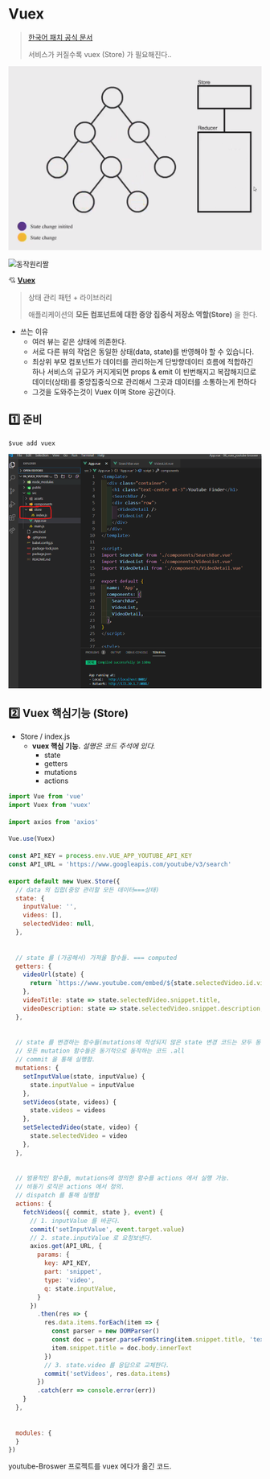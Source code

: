 # Vuex

> [한국어 패치 공식 문서](https://vuex.vuejs.org/kr/)
>
> 서비스가 커질수록 vuex (Store) 가 필요해진다..

![image-20200608094158612](images/image-20200608094158612.png)



![동작원리짤](https://miro.medium.com/max/1920/0*5BcWxyQW7ai1JsVd.gif)





:cupid: **[Vuex](https://vuex.vuejs.org/kr/)**

> 상태 관리 패턴 + 라이브러리
>
> 애플리케이션의 **모든 컴포넌트에 대한 중앙 집중식 저장소 역할(Store)** 을 한다.



- 쓰는 이유
  - 여러 뷰는 같은 상태에 의존한다.
  - 서로 다른 뷰의 작업은 동일한 상태(data, state)를 반영해야 할 수 있습니다.
  - 최상위 부모 컴포넌트가 데이터를 관리하는게 단방향데이터 흐름에 적합하긴 하나
    서비스의 규모가 커지게되면 props & emit 이 빈번해지고 복잡해지므로 
    데이터(상태)를 중앙집중식으로 관리해서 그곳과 데이터를 소통하는게 편하다
  - 그것을 도와주는것이 Vuex 이며 Store 공간이다.











## :one: 준비

```shell
$vue add vuex
```

![image-20200608185307016](images/image-20200608185307016.png)





## :two: Vuex 핵심기능 (Store)

- Store / index.js
  - **vuex 핵심 기능.** *설명은 코드 주석에 있다.*
    - state
    - getters
    - mutations
    - actions

```js
import Vue from 'vue'
import Vuex from 'vuex'

import axios from 'axios'

Vue.use(Vuex)

const API_KEY = process.env.VUE_APP_YOUTUBE_API_KEY
const API_URL = 'https://www.googleapis.com/youtube/v3/search'

export default new Vuex.Store({
  // data 의 집합(중앙 관리할 모든 데이터===상태)
  state: {
    inputValue: '',
    videos: [],
    selectedVideo: null,
  },


  // state 를 (가공해서) 가져올 함수들. === computed
  getters: {
    videoUrl(state) {
      return `https://www.youtube.com/embed/${state.selectedVideo.id.videoId}`
    },
    videoTitle: state => state.selectedVideo.snippet.title,
    videoDescription: state => state.selectedVideo.snippet.description,
  },


  // state 를 변경하는 함수들(mutations에 작성되지 않은 state 변경 코드는 모두 동작하지 않음)
  // 모든 mutation 함수들은 동기적으로 동작하는 코드 .all
  // commit 을 통해 실행함.
  mutations: {
    setInputValue(state, inputValue) {
      state.inputValue = inputValue
    },
    setVideos(state, videos) {
      state.videos = videos
    },
    setSelectedVideo(state, video) {
      state.selectedVideo = video
    },
  },


  // 범용적인 함수들, mutations에 정의한 함수를 actions 에서 실행 가능.
  // 비동기 로직은 actions 에서 정의.
  // dispatch 를 통해 실행함
  actions: {
    fetchVideos({ commit, state }, event) {
      // 1. inputValue 를 바꾼다.
      commit('setInputValue', event.target.value)
      // 2. state.inputValue 로 요청보낸다.
      axios.get(API_URL, {
        params: {
          key: API_KEY,
          part: 'snippet',
          type: 'video',
          q: state.inputValue,
        }
      })
        .then(res => {
          res.data.items.forEach(item => {
            const parser = new DOMParser()
            const doc = parser.parseFromString(item.snippet.title, 'text/html')
            item.snippet.title = doc.body.innerText
          })
          // 3. state.video 를 응답으로 교체한다.
          commit('setVideos', res.data.items)
        })
        .catch(err => console.error(err))
    }
  },


  modules: {
  }
})

```



youtube-Broswer 프로젝트를 vuex 에다가 옮긴 코드.









